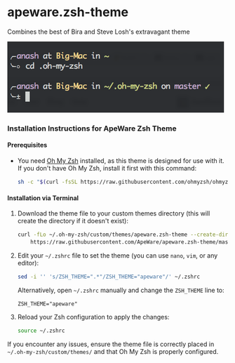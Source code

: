 # apeware.zsh-theme
Combines the best of Bira and Steve Losh's extravagant theme

![screenshot](theme_preview.png)

### Installation Instructions for ApeWare Zsh Theme

#### Prerequisites
- You need [Oh My Zsh](https://ohmyz.sh/) installed, as this theme is designed for use with it. If you don't have Oh My Zsh, install it first with this command:

  ```bash
  sh -c "$(curl -fsSL https://raw.githubusercontent.com/ohmyzsh/ohmyzsh/master/tools/install.sh)"
  ```

#### Installation via Terminal
1. Download the theme file to your custom themes directory (this will create the directory if it doesn't exist):

   ```bash
   curl -fLo ~/.oh-my-zsh/custom/themes/apeware.zsh-theme --create-dirs \
       https://raw.githubusercontent.com/ApeWare/apeware.zsh-theme/master/apeware.zsh-theme
   ```

2. Edit your `~/.zshrc` file to set the theme (you can use `nano`, `vim`, or any editor):

   ```bash
   sed -i '' 's/ZSH_THEME=".*"/ZSH_THEME="apeware"/' ~/.zshrc
   ```

   Alternatively, open `~/.zshrc` manually and change the `ZSH_THEME` line to:
   
   ```
   ZSH_THEME="apeware"
   ```

3. Reload your Zsh configuration to apply the changes:

   ```bash
   source ~/.zshrc
   ```

If you encounter any issues, ensure the theme file is correctly placed in `~/.oh-my-zsh/custom/themes/` and that Oh My Zsh is properly configured.
